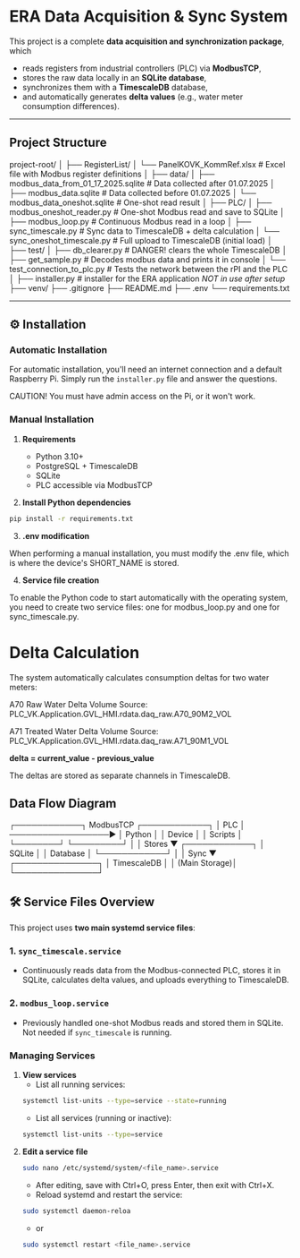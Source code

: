 # ERA Data Acquisition & Sync System

This project is a complete **data acquisition and synchronization package**, which  
- reads registers from industrial controllers (PLC) via **ModbusTCP**,  
- stores the raw data locally in an **SQLite database**,  
- synchronizes them with a **TimescaleDB** database,  
- and automatically generates **delta values** (e.g., water meter consumption differences).  

---

## Project Structure

project-root/
│
├── RegisterList/
│ └── PanelKOVK_KommRef.xlsx # Excel file with Modbus register definitions
│
├── data/
│ ├── modbus_data_from_01_17_2025.sqlite # Data collected after 01.07.2025
│ ├── modbus_data.sqlite # Data collected before 01.07.2025
│ └── modbus_data_oneshot.sqlite # One-shot read result
│
├── PLC/
│ ├── modbus_oneshot_reader.py # One-shot Modbus read and save to SQLite
│ ├── modbus_loop.py # Continuous Modbus read in a loop
│ ├── sync_timescale.py # Sync data to TimescaleDB + delta calculation
│ └── sync_oneshot_timescale.py # Full upload to TimescaleDB (initial load)
│
├── test/
│ ├── db_clearer.py # DANGER! clears the whole TimescaleDB
│ ├── get_sample.py # Decodes modbus data and prints it in console
│ └── test_connection_to_plc.py # Tests the network between the rPI and the PLC
│
├── installer.py # installer for the ERA application *NOT in use after setup*
├── venv/
├── .gitignore
├── README.md
├── .env
└── requirements.txt

---

## ⚙️ Installation

### Automatic Installation

For automatic installation, you'll need an internet connection and a default Raspberry Pi. Simply run the `installer.py` file and answer the questions.

CAUTION! You must have admin access on the Pi, or it won't work.

### Manual Installation

1. **Requirements**  
   - Python 3.10+  
   - PostgreSQL + TimescaleDB  
   - SQLite  
   - PLC accessible via ModbusTCP

2. **Install Python dependencies**  

```bash
pip install -r requirements.txt
```
3. **.env modification** 

When performing a manual installation, you must modify the .env file, which is where the device's SHORT_NAME is stored.

4. **Service file creation**

To enable the Python code to start automatically with the operating system, you need to create two service files: one for modbus_loop.py and one for sync_timescale.py.

# Delta Calculation

The system automatically calculates consumption deltas for two water meters:

A70 Raw Water Delta Volume
Source: PLC_VK.Application.GVL_HMI.rdata.daq_raw.A70_90M2_VOL

A71 Treated Water Delta Volume
Source: PLC_VK.Application.GVL_HMI.rdata.daq_raw.A71_90M1_VOL

**delta = current_value - previous_value**

The deltas are stored as separate channels in TimescaleDB.

## Data Flow Diagram

┌────────────┐ ModbusTCP ┌────────────┐
│ PLC │ ──────────────────▶ │ Python │
│ Device │ │ Scripts │
└────────┘ └─────────┘
│
│ Stores
▼
┌────────────┐
│ SQLite │
│ Database │
└────────────┘
│
│ Sync
▼
┌───────────────┐
│ TimescaleDB │
│ (Main Storage)│
└───────────────┘

## 🛠 Service Files Overview

This project uses **two main systemd service files**:

### 1. `sync_timescale.service`
- Continuously reads data from the Modbus-connected PLC, stores it in SQLite, calculates delta values, and uploads everything to TimescaleDB.

### 2. `modbus_loop.service`
- Previously handled one-shot Modbus reads and stored them in SQLite. Not needed if `sync_timescale` is running.

### Managing Services

1. **View services** 
   - List all running services:
   ```bash
   systemctl list-units --type=service --state=running
   ```
   - List all services (running or inactive):
   ```bash
   systemctl list-units --type=service
   ```
2. **Edit a service file**
   ```bash
   sudo nano /etc/systemd/system/<file_name>.service
   ```
   - After editing, save with Ctrl+O, press Enter, then exit with Ctrl+X.
   - Reload systemd and restart the service:
   ```bash
   sudo systemctl daemon-reloa
   ```
   - or
   ```bash
   sudo systemctl restart <file_name>.service
   ```
